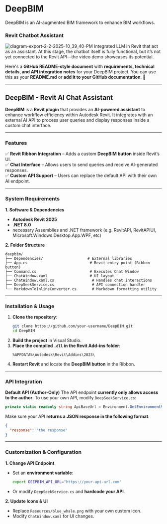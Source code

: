# DeepBIM
DeepBIM is an AI-augmented BIM framework to enhance BIM workflows. 

### Revit Chatbot Assistant
![diagram-export-2-2-2025-10_39_40-PM](https://github.com/user-attachments/assets/9a69fe86-76e6-4308-bc43-95dfd4981641)
Integrated LLM in Revit that act as an assistant.
At this stage, the chatbot itself is fully functional, but it’s not yet connected to the Revit API—the video demo showcases its potential.

Here's a **GitHub README-style document** with **requirements, technical details, and API integration notes** for your DeepBIM project. You can use this as your **README.md** or **add it to your GitHub documentation**. 🚀  

---

## **DeepBIM - Revit AI Chat Assistant**
**DeepBIM** is a **Revit plugin** that provides an **AI-powered assistant** to enhance workflow efficiency within Autodesk Revit. It integrates with an external AI API to process user queries and display responses inside a custom chat interface.

---

### **Features**
✅ **Revit Ribbon Integration** – Adds a custom **DeepBIM button** inside Revit’s UI.  
✅ **Chat Interface** – Allows users to send queries and receive AI-generated responses.  
✅ **Custom API Support** – Users can replace the default API with their own AI endpoint.  

---

### **System Requirements**
**1. Software & Dependencies**
- **Autodesk Revit 2025**
- **.NET 8.0**
- necessary Assemblies and .NET framework (e.g. RevitAPI, RevitAPIUI, Microsoft.Windows.Desktop.App.WPF, etc)

**2. Folder Structure**
```
deepbim/
├── Dependencies/                    # External libraries
├── App.cs                            # Revit entry point (Ribbon button)
├── Command.cs                        # Executes Chat Window
├── ChatWindow.xaml                   # UI layout
├── ChatWindow.xaml.cs                 # Handles chat interactions
├── DeepSeekService.cs                 # API connection handler
└── MarkdownToInlineConverter.cs       # Markdown formatting utility
```

---

### **Installation & Usage**
1. **Clone the repository**:
   ```sh
   git clone https://github.com/your-username/DeepBIM.git
   cd DeepBIM
   ```
2. **Build the project** in Visual Studio.
3. **Place the compiled `.dll` in the Revit Add-ins folder**:
   ```
   %APPDATA%\Autodesk\Revit\Addins\2023\
   ```
4. **Restart Revit** and locate the **DeepBIM button** in the Ribbon.

---

### **API Integration**
**Default API (Author-Only)**
The API endpoint **currently only allows access to the author**. To use your own API, modify `DeepSeekService.cs`:

```csharp
private static readonly string ApiBaseUrl = Environment.GetEnvironmentVariable("DEEPBIM_API_URL") ?? "https://your-api-url.com";
```
Make sure your API **returns a JSON response in the following format**:
```json
{
  "response": "the response"
}
```

---

### **Customization & Configuration**
**1. Change API Endpoint**
- Set an **environment variable**:
  ```sh
  export DEEPBIM_API_URL="https://your-api-url.com"
  ```
- Or modify `DeepSeekService.cs` and **hardcode your API**.

**2. Update Icons & UI**
- Replace `Resources/blue_whale.png` with your own custom icon.
- Modify `ChatWindow.xaml` for UI changes.
